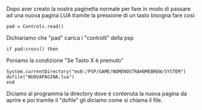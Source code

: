 Dopo aver creato la nostra paginetta normale per fare in modo di passare ad una nuova pagina LUA tramite la pressione di un tasto bisogna fare cosi:

```
pad = Controls.read()
```

Dichiariamo che "pad" carica i "controlli" della psp

```
if pad:cross() then
```

Poniamo la condizione "Se Tasto X è premuto"

```
System.currentDirectory("ms0:/PSP/GAME/NOMENOSTRAHOMEBREW/SYSTEM")
dofile("NUOVAPAGINA.lua")
end
```

Diciamo al programma la directory dove è contenuta la nuova pagina da aprire e poi tramite il "dofile" gli diciamo come si chiama il file.